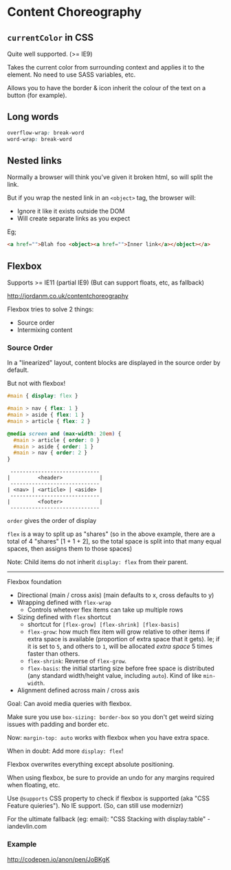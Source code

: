 # Content Choreography

## `currentColor` in CSS

Quite well supported. (>= IE9)

Takes the current color from surrounding context and applies it to the element.
No need to use SASS variables, etc.

Allows you to have the border & icon inherit the colour of the text on a button
(for example).

## Long words

```css
overflow-wrap: break-word
word-wrap: break-word
```

## Nested links

Normally a browser will think you've given it broken html, so will split the
link.

But if you wrap the nested link in an `<object>` tag, the browser will:

* Ignore it like it exists outside the DOM
* Will create separate links as you expect

Eg;

```html
<a href="">Blah foo <object><a href="">Inner link</a></object></a>
```

## Flexbox

Supports >= IE11 (partial IE9) (But can support floats, etc, as fallback)

http://jordanm.co.uk/contentchoreography

Flexbox tries to solve 2 things:

* Source order
* Intermixing content

### Source Order

In a "linearized" layout, content blocks are displayed in the source order by
default.

But not with flexbox!

```css
#main { display: flex }

#main > nav { flex: 1 }
#main > aside { flex: 1 }
#main > article { flex: 2 }

@media screen and (max-width: 20em) {
  #main > article { order: 0 }
  #main > aside { order: 1 }
  #main > nav { order: 2 }
}
```

```
 -----------------------------
|         <header>            |
 -----------------------------
| <nav> | <article> | <aside> |
 -----------------------------
|         <footer>            |
 -----------------------------
```

`order` gives the order of display

`flex` is a way to split up as "shares" (so in the above example, there are a
total of 4 "shares" [1 + 1 + 2], so the total space is split into that many
equal spaces, then assigns them to those spaces)

Note: Child items do not inherit `display: flex` from their parent.

---

Flexbox foundation

* Directional (main / cross axis) (main defaults to x, cross defaults to y)
* Wrapping defined with `flex-wrap`
  * Controls whetever flex items can take up multiple rows
* Sizing defined with `flex` shortcut
  * shortcut for `[flex-grow] [flex-shrink] [flex-basis]`
  * `flex-grow`: how much flex item will grow relative to other items if extra
    space is available (proportion of extra space that it gets). Ie; if it is
    set to `5`, and others to `1`, will be allocated _extra space_ 5 times
    faster than others.
  * `flex-shrink`: Reverse of `flex-grow`.
  * `flex-basis`: the initial starting size before free space is distributed (any
    standard width/height value, including `auto`). Kind of like `min-width`.
* Alignment defined across main / cross axis

Goal: Can avoid media queries with flexbox.

Make sure you use `box-sizing: border-box` so you don't get weird sizing issues
with padding and border etc.

Now: `margin-top: auto` works with flexbox when you have extra space.

When in doubt: Add more `display: flex`!

Flexbox overwrites everything except absolute positioning.

When using flexbox, be sure to provide an undo for any margins required when
floating, etc.

Use `@supports` CSS property to check if flexbox is supported (aka "CSS Feature
quieries"). No IE support. (So, can still use modernizr)

For the ultimate fallback (eg: email): "CSS Stacking with display:table" - iandevlin.com

### Example

http://codepen.io/anon/pen/JoBKgK
